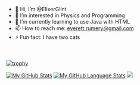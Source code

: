 - 👋 Hi, I’m @ElixerGlint
- 👀 I’m interested in Physics and Programming
- 🌱 I’m currently learning to use Java with HTML
- 📫 How to reach me: everett.rumery@gmail.com
- ⚡ Fun fact: I have two cats

<br><br>
[![trophy](https://github-profile-trophy.vercel.app/?username=ElixerGlint&margin-w=8)](https://github.com/ryo-ma/github-profile-trophy)

[![My GitHub Stats](https://github-readme-stats.vercel.app/api/?username=ElixerGlint&count_private=true&theme=tokyonight&showicons=true)]()
[![My GitHub Language Stats](https://github-readme-stats.vercel.app/api/top-langs/?username=ElixerGlint&langs_count=5&theme=tokyonight)]()
![](https://github-readme-streak-stats.herokuapp.com/?user=ElixerGlint&theme=light&hide_border=false)<br/>

